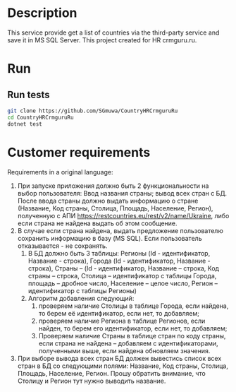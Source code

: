 # Description
This service provide get a list of countries via the third-party service and save it in MS SQL Server.
This project created for HR crmguru.ru.
# Run
## Run tests
```bash
git clone https://github.com/SGmuwa/CountryHRCrmguruRu
cd CountryHRCrmguruRu
dotnet test
```
# Customer requirements
Requirements in a original language:

1. При запуске приложения должно быть 2 функциональности на выбор пользователя: Ввод названия страны; вывод всех стран с БД. После ввода страны должно выдать информацию о стране (Название, Код страны, Столица, Площадь, Население, Регион), полученную с АПИ https://restcountries.eu/rest/v2/name/Ukraine, либо если страна не найдена выдать об этом сообщение.
2. В случае если страна найдена, выдать предложение пользователю сохранить информацию в базу (MS SQL). Если пользователь отказывается - не сохранять.
    1. В БД должно быть 3 таблицы: Регионы (Id - идентификатор, Название - строка), Города (Id - идентификатор, Название - строка), Страны – (Id - идентификатор, Название – строка, Код страны – строка, Столица – идентификатор с таблицы Города, площадь – дробное число, Население – целое число, Регион – идентификатор с таблицы Регионы)
    2. Алгоритм добавления следующий:
        1. проверяем наличие Столицы в таблице Города, если найдена, то берем её идентификатор, если нет, то добавляем;
        2. проверяем наличие Региона в таблице Регионов, если найден, то берем его идентификатор, если нет, то добавляем;
        3. Проверяем наличие Страны в таблице стран по коду страны, если страна не найдена – добавляем с идентификаторами, полученными выше, если найдена обновляем значения.
3. При выборе вывода всех стран БД должен вывестись список всех стран в БД со следующими полями: Название, Код страны, Столица, Площадь, Население, Регион. Прошу обратить внимание, что Столицу и Регион тут нужно выводить название.

